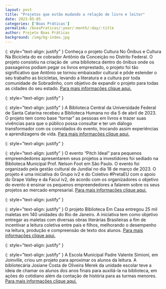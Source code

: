 ```yaml
---
layout: post
title: "Projetos que estão mudando a relação de livro e leitor"
date: 2023-05-05
categories: ['Boas Práticas']
permalink: /boasPraticas/:year/:month/:day/:title
author: Projeto Boas Práticas
background: /img/bg-index.jpg
---
```

{: style="text-align: justify" }
Conheça o projeto Cultura No Ônibus e Cultura Na Bicicleta do ex cobrador Antônio da Conceição no Distrito Federal. O projeto consistiu na criação de  uma biblioteca dentro do ônibus onde os passageiros podiam pegar os livros emprestado, o projeto foi tão significativo que Antônio se tornou embaixador cultural e pôde estender o seu trabalho as bicicletas, levando a literatura e a cultura por toda comunidade de Sobradinho, com objetivo de expandir o projeto para todas as cidades do seu estado.
[Para mais informações clique aqui.](https://www.correiobraziliense.com.br/euestudante/2023/04/5084344-ex-cobrador-cria-bibliotecas-itinerantes-em-onibus-e-na-propria-bicicleta-no-df.html)

{: style="text-align: justify" }


{: style="text-align: justify" }
A Biblioteca Central da Universidade Federal de Santa Catarina recebeu a Biblioteca Humana no dia 5 de abril de 2023.  O projeto tem como base “tornar” as pessoas em livros e trazer suas vivências para que o público possa consultar e ter um diálogo transformador com os convidados do evento, trocando assim experiências e aprendizagens de vida.
[Para mais informações clique aqui.](https://portal.bu.ufsc.br/biblioteca-central-recebe-a-biblioteca-humana-dia-0504/)

{: style="text-align: justify" }


{: style="text-align: justify" }
O evento “Pitch Ideal” para pequenos empreendedores apresentarem seus projetos a investidores foi sediado na Biblioteca Municipal Prof. Nelson Foot em São Paulo. O evento foi organizado pela gestão cultural de Jundiaí no dia 18 de março de 2023. O projeto é uma iniciativa do Grupo iv2 e do Coletivo #PretaEU com o apoio do Grape Valley e da Facul iv2, de acordo com os organizadores o objetivo do evento é ensinar os pequenos empreendedores a falarem sobre os seus projetos ao mercado empresarial.
[Para mais informações clique aqui.](https://tribunadejundiai.com.br/cidades/jundiai/pitch-ideal-biblioteca-de-jundiai-sedia-evento-para-pequenos-empreendedores/)

{: style="text-align: justify" }


{: style="text-align: justify" }
O projeto Biblioteca Em Casa entregou 25 mil maletas em 140 unidades do Rio de Janeiro. A iniciativa tem como objetivo entregar as maletas com diversas obras literárias Brasileiras a fim de incentivar a leitura coletiva entre pais e filhos, melhorando o desempenho na leitura, produção e compreensão de texto dos alunos.
[Para mais informações clique aqui.](https://campos.rj.gov.br/exibirNoticia.php?id_noticia=79449)

{: style="text-align: justify" }


{: style="text-align: justify" }
A Escola Municipal Padre Valente Simioni, em Joinville, criou um projeto para aproximar os alunos da leitura. A bibliotecária Josiane Costa de Oliveira Merek da unidade escolar teve a ideia de chamar os alunos dos anos finais para auxiliá-la na biblioteca, em ações do cotidiano além da contação de história para as turmas menores.
[Para mais informações clique aqui.](https://ndmais.com.br/educacao/escola-de-joinville-aproxima-alunos-da-leitura-com-projetos-desenvolvidos-dentro-da-biblioteca/amp/)
